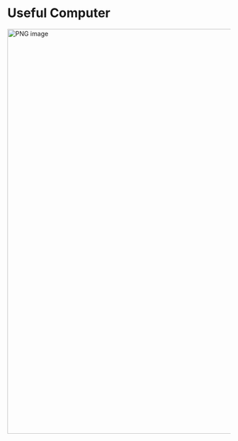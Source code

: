 # Useful Computer

<img width="912" alt="PNG image" src="https://github.com/user-attachments/assets/369b4d43-3cf2-4d6d-80f7-3bd72f2c9414" />
